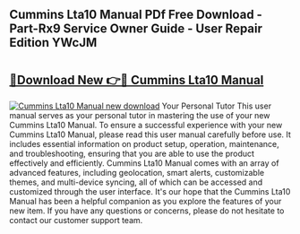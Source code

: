 ## Cummins Lta10 Manual PDf Free Download - Part-Rx9 Service Owner Guide - User Repair Edition YWcJM

# <h2><a href="http://bc52313.oget.top/?id=Cummins+Lta10+Manual">🔗Download New 👉🔴 Cummins Lta10 Manual</a></h2>

[![Cummins Lta10 Manual new download](https://i.imgur.com/5g1atiW.png)](http://bc52313.oget.top/?id=Cummins+Lta10+Manual)
Your Personal Tutor This user manual serves as your personal tutor in mastering the use of your new Cummins Lta10 Manual. To ensure a successful experience with your new Cummins Lta10 Manual, please read this user manual carefully before use. It includes essential information on product setup, operation, maintenance, and troubleshooting, ensuring that you are able to use the product effectively and efficiently. Cummins Lta10 Manual comes with an array of advanced features, including geolocation, smart alerts, customizable themes, and multi-device syncing, all of which can be accessed and customized through the user interface. It's our hope that the Cummins Lta10 Manual has been a helpful companion as you explore the features of your new item. If you have any questions or concerns, please do not hesitate to contact our customer support team.
